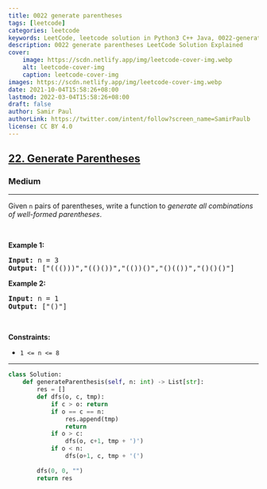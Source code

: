 ```yaml
---
title: 0022 generate parentheses
tags: [leetcode]
categories: leetcode
keywords: LeetCode, leetcode solution in Python3 C++ Java, 0022-generate-parentheses solution
description: 0022 generate parentheses LeetCode Solution Explained
cover:
    image: https://scdn.netlify.app/img/leetcode-cover-img.webp
    alt: leetcode-cover-img
    caption: leetcode-cover-img
images: https://scdn.netlify.app/img/leetcode-cover-img.webp
date: 2021-10-04T15:58:26+08:00
lastmod: 2022-03-04T15:58:26+08:00
draft: false
author: Samir Paul
authorLink: https://twitter.com/intent/follow?screen_name=SamirPaulb
license: CC BY 4.0
---
```



<h2><a href="https://leetcode.com/problems/generate-parentheses/">22. Generate Parentheses</a></h2><h3>Medium</h3><hr><div><p>Given <code>n</code> pairs of parentheses, write a function to <em>generate all combinations of well-formed parentheses</em>.</p>

<p>&nbsp;</p>
<p><strong class="example">Example 1:</strong></p>
<pre><strong>Input:</strong> n = 3
<strong>Output:</strong> ["((()))","(()())","(())()","()(())","()()()"]
</pre><p><strong class="example">Example 2:</strong></p>
<pre><strong>Input:</strong> n = 1
<strong>Output:</strong> ["()"]
</pre>
<p>&nbsp;</p>
<p><strong>Constraints:</strong></p>

<ul>
	<li><code>1 &lt;= n &lt;= 8</code></li>
</ul>
</div>

---




```python
class Solution:
    def generateParenthesis(self, n: int) -> List[str]:
        res = []
        def dfs(o, c, tmp):
            if c > o: return
            if o == c == n:
                res.append(tmp)
                return
            if o > c:
                dfs(o, c+1, tmp + ')')
            if o < n: 
                dfs(o+1, c, tmp + '(')
        
        dfs(0, 0, "")
        return res
```
